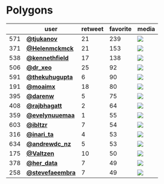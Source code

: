 # Polygons

|     | user                                          |   retweet |   favorite | media                                                                                        |
|-----|-----------------------------------------------|-----------|------------|----------------------------------------------------------------------------------------------|
| 571 | **[@tjukanov](https://t.co/uLN9PJeg1k)**      |        21 |        239 | ![](http://pbs.twimg.com/media/El4Qv6tW0AEoreL.jpg)                                          |
| 371 | **[@Helenmckmck](https://t.co/pPbs6Py9ZI)**   |        21 |        153 | ![](http://pbs.twimg.com/media/El5-yUKWkAIS7OD.jpg)                                          |
| 538 | **[@kennethfield](https://t.co/O5is4PtFCb)**  |        17 |        138 | ![](http://pbs.twimg.com/media/El285DrUcAA_NEv.jpg)                                          |
| 506 | **[@dr_xeo](https://t.co/uUujVgV2ql)**        |        25 |         92 | ![](http://pbs.twimg.com/media/El4w90wXEAAu2gp.jpg)                                          |
| 591 | **[@thekuhugupta](https://t.co/PBBwm0kMKT)**  |         6 |         90 | ![](http://pbs.twimg.com/media/El3v1L8VMAEMWbu.jpg)                                          |
| 191 | **[@moaimx](https://t.co/aSJFhEp7za)**        |        18 |         80 | ![](http://pbs.twimg.com/media/El7kZTGXEAIHeIy.jpg)                                          |
| 395 | **[@darenw](https://t.co/IVnh4RDG2q)**        |         5 |         75 | ![](http://pbs.twimg.com/media/El5z7aVXYAIQl6N.jpg)                                          |
| 408 | **[@rajbhagatt](https://t.co/PqM78uwwOA)**    |         2 |         64 | ![](http://pbs.twimg.com/media/El5vxefVMAAeOPJ.jpg)                                          |
| 359 | **[@evelynuuemaa](https://t.co/gM1T6SJAdj)**  |         1 |         55 | ![](http://pbs.twimg.com/media/El6DH2aXIAE4-an.jpg)                                          |
| 603 | **[@ibltzr](https://t.co/HN0CbDLZYK)**        |         7 |         54 | ![](http://pbs.twimg.com/ext_tw_video_thumb/1323462184953913349/pu/img/DpZX-WVqVGDMg8M4.jpg) |
| 316 | **[@inari_ta](https://t.co/x1OGstgfpL)**      |         4 |         53 | ![](http://pbs.twimg.com/media/El6eKiQXEAIIgID.png)                                          |
| 634 | **[@andrewdc_nz](https://t.co/jDLNYy4Nn0)**   |         5 |         53 | ![](http://pbs.twimg.com/media/El25ZwTU4AEpXh5.jpg)                                          |
| 175 | **[@Valtzen](https://t.co/3SKLXYljS9)**       |        10 |         50 | ![](http://pbs.twimg.com/media/El7uBX8WkAA7Ujo.jpg)                                          |
| 378 | **[@her_data](https://t.co/XrDZrvLeLi)**      |         7 |         49 | ![](http://pbs.twimg.com/media/El57QGJXYAI8kmH.jpg)                                          |
| 258 | **[@stevefaeembra](https://t.co/5CVVMCiPaa)** |         7 |         49 | ![](http://pbs.twimg.com/media/El6_d97XgAAZewD.jpg)                                          |

